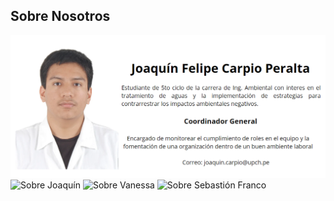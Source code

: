 ﻿## Sobre Nosotros
![Sobre Joaquín](https://github.com/sebastianfranco1342/FundamentosdeDisenoGrupo6/blob/main/Carpetas%20del%20Proyecto/Im%C3%A1genes/PerfilJoaqu%C3%ADn.png?raw=true)
![Sobre Joaquín](https://github.com/sebastianfranco1342/FundamentosdeDisenoGrupo6/blob/main/Carpetas%20del%20Proyecto/Im%C3%A1genes/PerfilMayerly.jpeg?raw=true)
![Sobre Vanessa](https://github.com/sebastianfranco1342/FundamentosdeDisenoGrupo6/blob/main/Carpetas%20del%20Proyecto/Im%C3%A1genes/PerfilVanesa.jpg?raw=true)
![Sobre Sebastión Franco](https://github.com/sebastianfranco1342/FundamentosdeDisenoGrupo6/blob/main/Carpetas%20del%20Proyecto/Im%C3%A1genes/PerfilSebastianf.png?raw=true)

